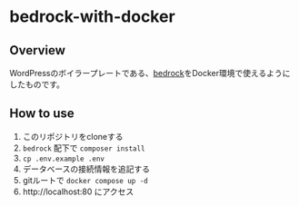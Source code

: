 # bedrock-with-docker
## Overview
WordPressのボイラープレートである、[bedrock](https://roots.io/bedrock/)をDocker環境で使えるようにしたものです。

## How to use
1. このリポジトリをcloneする
1. `bedrock` 配下で `composer install`
1.  `cp .env.example .env`
1. データベースの接続情報を追記する
1. gitルートで `docker compose up -d`
1. http://localhost:80 にアクセス